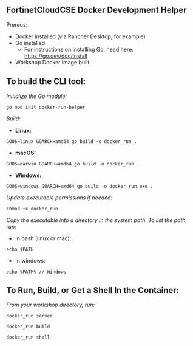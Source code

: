 ## FortinetCloudCSE Docker Development Helper

Prereqs:

- Docker installed (via Rancher Desktop, for example)
- Go installed 
  - For instructions on installing Go, head here: https://go.dev/doc/install
- Workshop Docker image built

## To build the CLI tool:

*Initialize the Go module:*
```
go mod init docker-run-helper
```

*Build:*
- **Linux:**
```
GOOS=linux GOARCH=amd64 go build -o docker_run .
```
- **macOS:**
```
GOOS=darwin GOARCH=amd64 go build -o docker_run .
```
- **Windows:**
```
GOOS=windows GOARCH=amd64 go build -o docker_run.exe .

```

*Update executable permissions if needed:*
```
chmod +x docker_run
```

*Copy the executable into a directory in the system path. To list the path, run:*

- In bash (linux or mac):
```
echo $PATH 
```

- In windows:
```
echo %PATH% // Windows
```

## To Run, Build, or Get a Shell In the Container:

*From your workshop directory, run:*

```
docker_run server

docker_run build

docker_run shell
